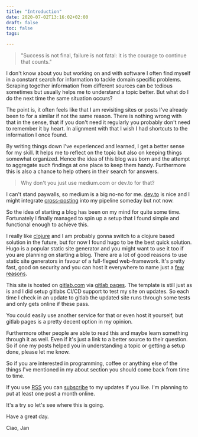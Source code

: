 ```yaml
---
title: "Introduction"
date: 2020-07-02T13:16:02+02:00
draft: false
toc: false
tags: 

---
```

> "Success is not final, failure is not fatal: it is the courage to continue that counts."

I don't know about you but working on and with software I often find myself in a constant search for information to tackle domain specific problems.
Scraping together information from different sources can be tedious sometimes but usually helps me to understand a topic better.
But what do I do the next time the same situation occurs?

The point is, it often feels like that I am revisiting sites or posts I've already been to for a similar if not the same reason.
There is nothing wrong with that in the sense, that if you don't need it regularly you probably don't need to remember it by heart.
In alignment with that I wish I had shortcuts to the information I once found.

By writing things down I've experienced and learned, I get a better sense for my skill.
It helps me to reflect on the topic but also on keeping things somewhat organized.
Hence the idea of this blog was born and the attempt to aggregate such findings at one place to keep them handy.
Furthermore this is also a chance to help others in their search for answers. 

> Why don't you just use medium.com or dev.to for that?

I can't stand paywalls, so medium is a big no-no for me.
[dev.to][6] is nice and I might integrate [cross-posting][7] into my pipeline someday but not now.

So the idea of starting a blog has been on my mind for quite some time. 
Fortunately I finally managed to spin up a setup that I found simple and functional enough to achieve this.

I really like [clojure][1] and I am probably gonna switch to a clojure based solution in the future, but for now I found hugo to be the best quick solution.
Hugo is a popular static site generator and you might want to use it too if you are planning on starting a blog.
There are a lot of good reasons to use static site generators in favour of a full-fleged web-framework.
It's pretty fast, good on security and you can host it everywhere to name just a [few reasons][3].

This site is hosted on [gitlab.com][8] via [gitlab pages][4].
The template is still just as is and I did setup gitlabs CI/CD support to test my site on updates.
So each time I check in an update to gitlab the updated site runs through some tests and only gets online if
these pass.

You could easily use another service for that or even host it yourself, but gitlab pages is a pretty decent option in my opinion.

Furthermore other people are able to read this and maybe learn something through it as well.
Even if it's just a link to a better source to their question.
So if one my posts helped you in understanding a topic or getting a setup done, please let me know.

So if you are interested in programming, coffee or anything else of the things I've mentioned in my about section you should come back from time to time.

If you use [RSS][9] you can [subscribe][5] to my updates if you like.
I'm planning to put at least one post a month online.

It's a try so let's see where this is going.

Have a great day.

Ciao,
Jan

[1]: https://clojure.org/
[2]: https://gohugo.io/
[3]: https://www.strattic.com/jekyll-hugo-wordpress-pros-cons-static-site-generators/
[4]: https://docs.gitlab.com/ee/user/project/pages/
[5]: https://www.smittie.de/posts/index.xml
[6]: https://dev.to/
[7]: https://dev.to/beeman/automate-your-dev-posts-using-github-actions-4hp3
[8]: https://gitlab.com/lockejan/blog
[9]: https://en.wikipedia.org/wiki/RSS
